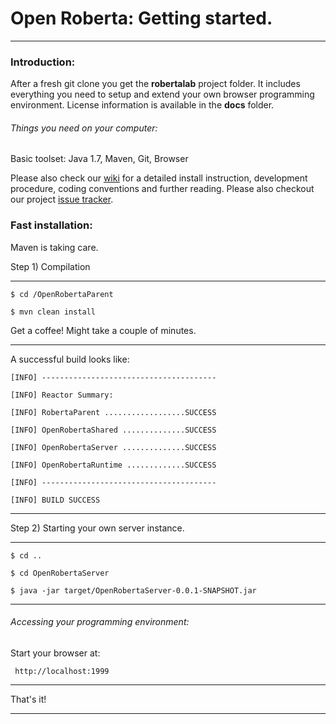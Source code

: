 # Open Roberta: Getting started.
***


### Introduction: ###
After a fresh git clone you get the **robertalab** project folder.
It includes everything you need to setup and extend your own browser programming environment. License information is available in the **docs** folder.

###### Things you need on your computer: ######
Basic toolset: Java 1.7, Maven, Git, Browser


Please also check our [wiki](http://wiki.open-roberta.org) for a detailed install instruction, development procedure, coding conventions and further reading. Please also checkout our project [issue tracker](http://wiki.open-roberta.org).

### Fast installation: ###
Maven is taking care.

Step 1) Compilation

***


``$ cd /OpenRobertaParent ``

``$ mvn clean install  ``

Get a coffee! Might take a couple of minutes.

***

A successful build looks like:

``[INFO] ---------------------------------------``


``[INFO] Reactor Summary:``

 
``[INFO] RobertaParent ..................SUCCESS``


``[INFO] OpenRobertaShared ..............SUCCESS``

``[INFO] OpenRobertaServer ..............SUCCESS``

``[INFO] OpenRobertaRuntime .............SUCCESS``

``[INFO] ---------------------------------------``

``[INFO] BUILD SUCCESS``

***

Step 2) Starting your own server instance.

***

``$ cd ..``

``$ cd OpenRobertaServer``

``$ java -jar target/OpenRobertaServer-0.0.1-SNAPSHOT.jar``

***

###### Accessing your programming environment: ######
Start your browser at:

`` http://localhost:1999``

***

That's it!

***